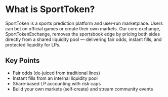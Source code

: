 # What is SportToken?

SportToken is a sports prediction platform and user‑run marketplace. Users can bet on official games or create their own markets. Our core exchange, SportTokenExchange, removes the sportsbook edge by pricing both sides directly from a shared liquidity pool — delivering fair odds, instant fills, and protected liquidity for LPs.

## Key Points

- Fair odds (de‑juiced from traditional lines)
- Instant fills from an internal liquidity pool
- Share‑based LP accounting with risk caps
- Build your own markets (self‑create) and stream community events
